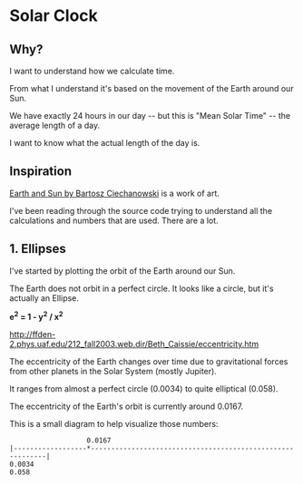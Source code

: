 # Solar Clock

## Why?

I want to understand how we calculate time.

From what I understand it's based on the movement of the Earth around our Sun.

We have exactly 24 hours in our day -- but this is "Mean Solar Time" -- the
average length of a day.

I want to know what the actual length of the day is.

## Inspiration

[Earth and Sun by Bartosz Ciechanowski](https://ciechanow.ski/earth-and-sun/)
is a work of art.

I've been reading through the source code trying to understand all the
calculations and numbers that are used. There are a lot.

## 1. Ellipses

I've started by plotting the orbit of the Earth around our Sun.

The Earth does not orbit in a perfect circle. It looks like a circle, but it's
actually an Ellipse.

<strong>e<sup>2</sup> = 1 - y<sup>2</sup> / x<sup>2</sup></strong>

http://ffden-2.phys.uaf.edu/212_fall2003.web.dir/Beth_Caissie/eccentricity.htm

The eccentricity of the Earth changes over time due to gravitational forces
from other planets in the Solar System (mostly Jupiter). 

It ranges from almost a perfect circle (0.0034) to quite elliptical (0.058).

The eccentricity of the Earth's orbit is currently around 0.0167.

This is a small diagram to help visualize those numbers:

```
                   0.0167
|------------------*-----------------------------------------------------------|
0.0034                                                                     0.058

```
